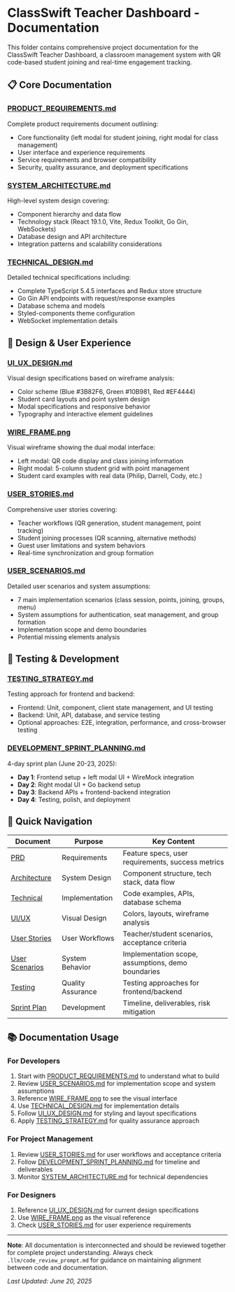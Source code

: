 # ClassSwift Teacher Dashboard - Documentation

This folder contains comprehensive project documentation for the ClassSwift Teacher Dashboard, a classroom management system with QR code-based student joining and real-time engagement tracking.

## 📋 Core Documentation

### [PRODUCT_REQUIREMENTS.md](PRODUCT_REQUIREMENTS.md)
Complete product requirements document outlining:
- Core functionality (left modal for student joining, right modal for class management)
- User interface and experience requirements
- Service requirements and browser compatibility
- Security, quality assurance, and deployment specifications

### [SYSTEM_ARCHITECTURE.md](SYSTEM_ARCHITECTURE.md)
High-level system design covering:
- Component hierarchy and data flow
- Technology stack (React 19.1.0, Vite, Redux Toolkit, Go Gin, WebSockets)
- Database design and API architecture
- Integration patterns and scalability considerations

### [TECHNICAL_DESIGN.md](TECHNICAL_DESIGN.md)
Detailed technical specifications including:
- Complete TypeScript 5.4.5 interfaces and Redux store structure
- Go Gin API endpoints with request/response examples
- Database schema and models
- Styled-components theme configuration
- WebSocket implementation details

## 🎨 Design & User Experience

### [UI_UX_DESIGN.md](UI_UX_DESIGN.md)
Visual design specifications based on wireframe analysis:
- Color scheme (Blue #3B82F6, Green #10B981, Red #EF4444)
- Student card layouts and point system design
- Modal specifications and responsive behavior
- Typography and interactive element guidelines

### [WIRE_FRAME.png](WIRE_FRAME.png)
Visual wireframe showing the dual modal interface:
- Left modal: QR code display and class joining information
- Right modal: 5-column student grid with point management
- Student card examples with real data (Philip, Darrell, Cody, etc.)

### [USER_STORIES.md](USER_STORIES.md)
Comprehensive user stories covering:
- Teacher workflows (QR generation, student management, point tracking)
- Student joining processes (QR scanning, alternative methods)
- Guest user limitations and system behaviors
- Real-time synchronization and group formation

### [USER_SCENARIOS.md](USER_SCENARIOS.md)
Detailed user scenarios and system assumptions:
- 7 main implementation scenarios (class session, points, joining, groups, menu)
- System assumptions for authentication, seat management, and group formation
- Implementation scope and demo boundaries
- Potential missing elements analysis

## 🧪 Testing & Development

### [TESTING_STRATEGY.md](TESTING_STRATEGY.md)
Testing approach for frontend and backend:
- Frontend: Unit, component, client state management, and UI testing
- Backend: Unit, API, database, and service testing
- Optional approaches: E2E, integration, performance, and cross-browser testing

### [DEVELOPMENT_SPRINT_PLANNING.md](DEVELOPMENT_SPRINT_PLANNING.md)
4-day sprint plan (June 20-23, 2025):
- **Day 1**: Frontend setup + left modal UI + WireMock integration
- **Day 2**: Right modal UI + Go backend setup
- **Day 3**: Backend APIs + frontend-backend integration
- **Day 4**: Testing, polish, and deployment

## 🔗 Quick Navigation

| Document | Purpose | Key Content |
|----------|---------|-------------|
| [PRD](PRODUCT_REQUIREMENTS.md) | Requirements | Feature specs, user requirements, success metrics |
| [Architecture](SYSTEM_ARCHITECTURE.md) | System Design | Component structure, tech stack, data flow |
| [Technical](TECHNICAL_DESIGN.md) | Implementation | Code examples, APIs, database schema |
| [UI/UX](UI_UX_DESIGN.md) | Visual Design | Colors, layouts, wireframe analysis |
| [User Stories](USER_STORIES.md) | User Workflows | Teacher/student scenarios, acceptance criteria |
| [User Scenarios](USER_SCENARIOS.md) | System Behavior | Implementation scope, assumptions, demo boundaries |
| [Testing](TESTING_STRATEGY.md) | Quality Assurance | Testing approaches for frontend/backend |
| [Sprint Plan](DEVELOPMENT_SPRINT_PLANNING.md) | Development | Timeline, deliverables, risk mitigation |

## 📚 Documentation Usage

### For Developers
1. Start with [PRODUCT_REQUIREMENTS.md](PRODUCT_REQUIREMENTS.md) to understand what to build
2. Review [USER_SCENARIOS.md](USER_SCENARIOS.md) for implementation scope and system assumptions
3. Reference [WIRE_FRAME.png](WIRE_FRAME.png) to see the visual interface
4. Use [TECHNICAL_DESIGN.md](TECHNICAL_DESIGN.md) for implementation details
5. Follow [UI_UX_DESIGN.md](UI_UX_DESIGN.md) for styling and layout specifications
6. Apply [TESTING_STRATEGY.md](TESTING_STRATEGY.md) for quality assurance approach

### For Project Management
1. Review [USER_STORIES.md](USER_STORIES.md) for user workflows and acceptance criteria
2. Follow [DEVELOPMENT_SPRINT_PLANNING.md](DEVELOPMENT_SPRINT_PLANNING.md) for timeline and deliverables
3. Monitor [SYSTEM_ARCHITECTURE.md](SYSTEM_ARCHITECTURE.md) for technical dependencies

### For Designers
1. Reference [UI_UX_DESIGN.md](UI_UX_DESIGN.md) for current design specifications
2. Use [WIRE_FRAME.png](WIRE_FRAME.png) as the visual reference
3. Check [USER_STORIES.md](USER_STORIES.md) for user experience requirements

---

**Note**: All documentation is interconnected and should be reviewed together for complete project understanding. Always check `.llm/code_review_prompt.md` for guidance on maintaining alignment between code and documentation.

*Last Updated: June 20, 2025*
